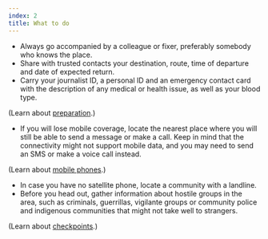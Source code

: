 ```yaml
---
index: 2
title: What to do
---
```

* Always go accompanied by a colleague or fixer, preferably somebody who knows the place.
* Share with trusted contacts your destination, route, time of departure and date of expected return.
* Carry your journalist ID, a personal ID and an emergency contact card with the description of any medical or health issue, as well as your blood type.

(Learn about [preparation](umbrella://lesson/preparation).) 

* If you will lose mobile coverage, locate the nearest place where you will still be able to send a message or make a call. Keep in mind that the connectivity might not support mobile data, and you may need to send an SMS or make a voice call instead.

(Learn about [mobile phones](umbrella://lesson/mobile-phones/0).)

* In case you have no satellite phone, locate a community with a landline.
* Before you head out, gather information about hostile groups in the area, such as criminals, guerrillas, vigilante groups or community police and indigenous communities that might not take well to strangers.

(Learn about [checkpoints](umbrella://lesson/checkpoints).)